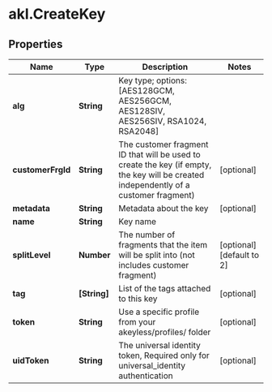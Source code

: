 # akl.CreateKey

## Properties

Name | Type | Description | Notes
------------ | ------------- | ------------- | -------------
**alg** | **String** | Key type; options: [AES128GCM, AES256GCM, AES128SIV, AES256SIV, RSA1024, RSA2048] | 
**customerFrgId** | **String** | The customer fragment ID that will be used to create the key (if empty, the key will be created independently of a customer fragment) | [optional] 
**metadata** | **String** | Metadata about the key | [optional] 
**name** | **String** | Key name | 
**splitLevel** | **Number** | The number of fragments that the item will be split into (not includes customer fragment) | [optional] [default to 2]
**tag** | **[String]** | List of the tags attached to this key | [optional] 
**token** | **String** | Use a specific profile from your akeyless/profiles/ folder | [optional] 
**uidToken** | **String** | The universal identity token, Required only for universal_identity authentication | [optional] 


